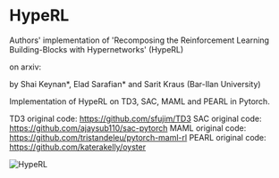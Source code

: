# HypeRL
Authors' implementation of 'Recomposing the Reinforcement Learning Building-Blocks with Hypernetworks' (HypeRL)

on arxiv:

by Shai Keynan*, Elad Sarafian* and Sarit Kraus (Bar-Ilan University)

Implementation of HypeRL on TD3, SAC, MAML and PEARL in Pytorch.

TD3 original code: https://github.com/sfujim/TD3
SAC original code: https://github.com/ajaysub110/sac-pytorch
MAML original code: https://github.com/tristandeleu/pytorch-maml-rl
PEARL original code: https://github.com/katerakelly/oyster

![HypeRL](https://user-images.githubusercontent.com/45509561/121312802-68ce2e80-c90e-11eb-80a0-10e98a84a2c3.jpg)
